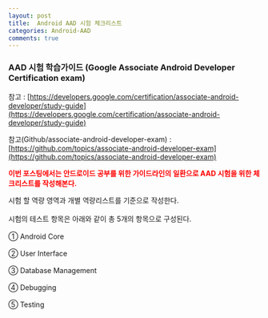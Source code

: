 ```yaml
---
layout: post
title:  Android AAD 시험 체크리스트
categories: Android-AAD
comments: true
---
```


### AAD 시험 학습가이드 (Google Associate Android Developer Certification exam)<br>

참고 : [https://developers.google.com/certification/associate-android-developer/study-guide](https://developers.google.com/certification/associate-android-developer/study-guide) <br>

참고(Github/associate-android-developer-exam) : [https://github.com/topics/associate-android-developer-exam](https://github.com/topics/associate-android-developer-exam)<br>

<strong><font color="Red">이번 포스팅에서는 안드로이드 공부를 위한 가이드라인의 일환으로 AAD 시험을 위한 체크리스트를 작성해본다.</font></strong> <br>

시험 할 역량 영역과 개별 역량리스트를 기준으로 작성한다. <br>  
시험의 테스트 항목은 아래와 같이 총 5개의 항목으로 구성된다. <br>  
① Android Core <br>  
② User Interface <br>  
③ Database Management <br>  
④ Debugging <br>  
⑤ Testing <br>  
